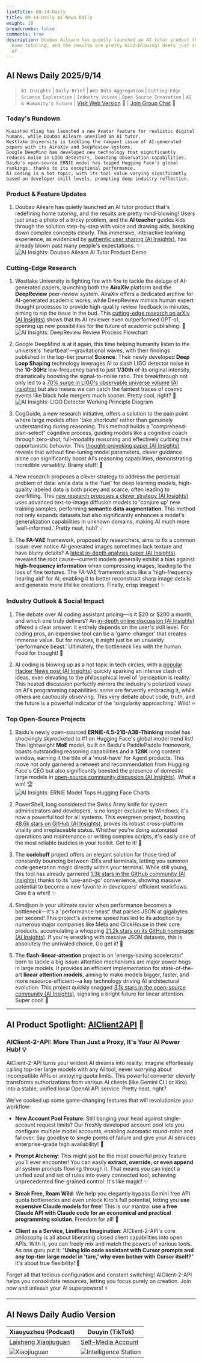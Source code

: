 ```yaml
---
linkTitle: 09-14-Daily
title: 09-14-Daily AI News Daily
weight: 18
breadcrumbs: false
comments: true
description: Doubao Ailearn has quietly launched an AI tutor product that's redefining
  home tutoring, and the results are pretty mind-blowing! Users just snap a photo
  of .
---
```

## AI News Daily 2025/9/14

> `AI Insights` | `Daily Brief` | `Web Data Aggregation` | `Cutting-Edge Science Exploration` | `Industry Voices` | `Open Source Innovation` | `AI & Humanity's Future` | [Visit Web Version](https://ai.hubtoday.app/) 🚀 | [Join Group Chat](https://raw.githubusercontent.com/justlovemaki/CloudFlare-AI-Insight-Daily/main/docs/images/wechat.png) 👋

### Today's Rundown

```
Kuaishou Kling has launched a new Avatar feature for realistic digital humans, while Doubao Ailearn unveiled an AI tutor.
Westlake University is tackling the rampant issue of AI-generated papers with its AiraXiv and DeepReview systems.
Google DeepMind has developed new technology that significantly reduces noise in LIGO detectors, boosting observation capabilities.
Baidu's open-source ERNIE model has topped Hugging Face's global rankings, thanks to its exceptional performance.
AI coding is a hot topic, with its tool value varying significantly based on developer skill levels, prompting deep industry reflection.
```

### Product & Feature Updates

1.  Doubao Ailearn has quietly launched an AI tutor product that's redefining home tutoring, and the results are pretty mind-blowing! Users just snap a photo of a tricky problem, and the **AI teacher** guides kids through the solution step-by-step with voice and drawing aids, breaking down complex concepts clearly. This immersive, interactive learning experience, as evidenced by [authentic user sharing (AI Insights)](https://x.com/vista8/status/1966840180578676849), has already blown past many people's expectations. ✨
    <br/>![AI Insights: Doubao Ailearn AI Tutor Product Demo](https://source.hubtoday.app/images/2025/09/news_01k51vfkzqeeht08yjkpgskg4m.avif)<br/>

### Cutting-Edge Research

1.  Westlake University is fighting fire with fire to tackle the deluge of AI-generated papers, launching both the **AiraXiv** platform and the **DeepReview** peer-review system. AiraXiv offers a dedicated archive for AI-generated academic works, while DeepReview mimics human expert thought processes to provide high-quality review feedback in minutes, aiming to nip the issue in the bud. This [cutting-edge research on arXiv (AI Insights)](https://arxiv.org/abs/2503.08569) shows that its AI reviewer even outperformed GPT-o1, opening up new possibilities for the future of academic publishing. 🤯
    <br/>![AI Insights: DeepReview Review Process Flowchart](https://source.hubtoday.app/images/2025/09/news_01k51vfqadfs4s6b058487wn20.avif)<br/>

2.  Google DeepMind is at it again, this time helping humanity listen to the universe's 'heartbeat'—gravitational waves, with their findings published in the top-tier journal **Science**. Their newly developed **Deep Loop Shaping** technology leverages AI to slash LIGO detector noise in the **10-30Hz** low-frequency band to just **1/30th** of its original intensity, dramatically boosting the signal-to-noise ratio. This breakthrough not only led to a [70% surge in LIGO's observable universe volume (AI Insights)](https://www.science.org/doi/10.1126/science.adw1291) but also means we can catch the faintest traces of cosmic events like black hole mergers much sooner. Pretty cool, right? 🔭
    <br/>![AI Insights: LIGO Detector Working Principle Diagram](https://source.hubtoday.app/images/2025/09/news_01k51vftwpex4t7dkef2mqkksp.avif)

3.  CogGuide, a new research initiative, offers a solution to the pain point where large models often 'take shortcuts' rather than genuinely understanding during reasoning. This method builds a "comprehend-plan-select" cognitive process, guiding models like a cognitive coach through zero-shot, full-modality reasoning and effectively curbing their opportunistic behavior. This [thought-provoking paper (AI Insights)](https://arxiv.org/abs/2509.06641) reveals that without fine-tuning model parameters, clever guidance alone can significantly boost AI's reasoning capabilities, demonstrating incredible versatility. Brainy stuff! 🤔

4.  New research proposes a clever strategy to address the perpetual problem of data: while data is the 'fuel' for deep learning models, high-quality labeled data is both pricey and scarce, often leading to overfitting. This [new research proposes a clever strategy (AI Insights)](https://arxiv.org/abs/2404.02353) uses advanced text-to-image diffusion models to 'conjure up' new training samples, performing **semantic data augmentation**. This method not only expands datasets but also significantly enhances a model's generalization capabilities in unknown domains, making AI much more 'well-informed.' Pretty neat, huh? 💡

5.  The **FA-VAE** framework, proposed by researchers, aims to fix a common issue: ever notice AI-generated images sometimes lack texture and have blurry details? A [latest in-depth analysis paper (AI Insights)](https://arxiv.org/abs/2509.05441) revealed the root cause—current models generally exhibit a bias against **high-frequency information** when compressing images, leading to the loss of fine textures. The FA-VAE framework acts like a 'high-frequency hearing aid' for AI, enabling it to better reconstruct sharp image details and generate more lifelike creations. Finally, crisp images! ✨

### Industry Outlook & Social Impact

1.  The debate over AI coding assistant pricing—is it $20 or $200 a month, and which one truly delivers? An [in-depth online discussion (AI Insights)](https://x.com/dotey/status/196685276333281453) offered a clear answer: it entirely depends on the user's skill level. For coding pros, an expensive tool can be a 'game-changer' that creates immense value. But for novices, it might just be an unwieldy 'performance beast.' Ultimately, the bottleneck lies with the human. Food for thought! 🤔

2.  AI coding is blowing up as a hot topic in tech circles, with a [popular Hacker News post (AI Insights)](https://readhacker.news/s/6Bz4F) quickly sparking an intense clash of ideas, even elevating to the philosophical level of 'perception is reality.' This heated discussion perfectly mirrors the industry's polarized views on AI's programming capabilities: some are fervently embracing it, while others are cautiously observing. This very debate about code, truth, and the future is a powerful indicator of the 'singularity approaching.' Wild! 🔥

### Top Open-Source Projects

1.  Baidu's newly open-sourced **ERNIE-4.5-21B-A3B-Thinking** model has shockingly skyrocketed to #1 on Hugging Face's global model trend list! This lightweight **MoE** model, built on Baidu's PaddlePaddle framework, boasts outstanding reasoning capabilities and a **128K** long context window, earning it the title of a 'must-have' for Agent products. This move not only garnered a retweet and recommendation from Hugging Face's CEO but also significantly boosted the presence of domestic large models in [open-source community discussion (AI Insights)](https://x.com/vista8/status/1966810908963037392). What a win! 🏆
    <br/>![AI Insights: ERNIE Model Tops Hugging Face Charts](https://source.hubtoday.app/images/2025/09/news_01k51vfxvhep7aqvk8x6g8yndd.avif)<br/>

2.  PowerShell, long considered the Swiss Army knife for system administrators and developers, is no longer exclusive to Windows; it's now a powerful tool for all systems. This evergreen project, boasting [48.6k stars on GitHub (AI Insights)](https://github.com/PowerShell/PowerShell), proves its robust cross-platform vitality and irreplaceable status. Whether you're doing automated operations and maintenance or writing complex scripts, it's easily one of the most reliable buddies in your toolkit. Get to it! 💪

3.  The **codebuff** project offers an elegant solution for those tired of constantly bouncing between IDEs and terminals, letting you summon code generation magic directly within your terminal. While still young, this tool has already garnered [1.3k stars in the GitHub community (AI Insights)](https://github.com/CodebuffAI/codebuff) thanks to its 'use-and-go' convenience, showing massive potential to become a new favorite in developers' efficient workflows. Give it a whirl! ✨

4.  Simdjson is your ultimate savior when performance becomes a bottleneck—it's a 'performance beast' that parses JSON at gigabytes per second! This project's extreme speed has led to its adoption by numerous major companies like Meta and ClickHouse in their core products, accumulating a whopping [21.2k stars on its GitHub homepage (AI Insights)](https://github.com/simdjson/simdjson). If you're wrestling with massive JSON datasets, this is absolutely the unrivaled choice. Go get it! 🚀

5.  The **flash-linear-attention** project is an 'energy-saving accelerator' born to tackle a big issue: attention mechanisms are major power hogs in large models. It provides an efficient implementation for state-of-the-art **linear attention models**, aiming to make models bigger, faster, and more resource-efficient—a key technology driving AI architectural evolution. This project quickly snagged [3.1k stars in the open-source community (AI Insights)](https://github.com/fla-org/flash-linear-attention), signaling a bright future for linear attention. Super cool! 🌟

---

## AI Product Spotlight: [AIClient2API](https://github.com/justlovemaki/AIClient-2-API) 🚀

### AIClient-2-API: More Than Just a Proxy, It's Your AI Power Hub! 💡

AIClient-2-API turns your wildest AI dreams into reality: imagine effortlessly calling top-tier large models with any AI tool, never worrying about incompatible APIs or annoying quota limits. This powerful converter cleverly transforms authorizations from various AI clients (like Gemini CLI or Kiro) into a stable, unified local OpenAI API service. Pretty neat, right?

We've cooked up some game-changing features that will revolutionize your workflow:

*   **New Account Pool Feature**: Still banging your head against single-account request limits? Our freshly developed account pool lets you configure multiple model accounts, enabling automatic round-robin and failover. Say goodbye to single points of failure and give your AI services enterprise-grade high availability! 💪

*   **Prompt Alchemy**: This might just be the most powerful proxy feature you'll ever encounter! You can easily **extract, override, or even append** all system prompts flowing through it. That means you can inject a unified soul and set of rules into every connected tool, achieving unprecedented fine-grained control. It's like magic! ✨

*   **Break Free, Roam Wild**: We help you elegantly bypass Gemini free API quota bottlenecks and even unlock Kiro's full potential, letting you **use expensive Claude models for free**! This is our mantra: **use a free Claude API with Claude code for an economical and practical programming solution**. Freedom for all! 🚀

*   **Client as a Service, Limitless Imagination**: AIClient-2-API's core philosophy is all about liberating closed client capabilities into open APIs. With it, you can freely mix and match the powers of various tools. As one guru put it: "**Using kilo code assistant with Cursor prompts and any top-tier large model in 'tare,' why even bother with Cursor itself?**" It's about true flexibility! 🧠

Forget all that tedious configuration and constant switching! AIClient-2-API helps you consolidate resources, letting you focus purely on creation. Join now and unleash your AI superpowers! ⚡

---

## AI News Daily Audio Version

| **Xiaoyuzhou (Podcast)** | **Douyin (TikTok)** |
| --- | --- |
| [Laisheng Xiaojiuguan](https://www.xiaoyuzhoufm.com/podcast/683c62b7c1ca9cf575a5030e) | [Self-Media Account](https://www.douyin.com/user/MS4wLjABAAAAwpwqPQlu38sO38VyWgw9ZjDEnN4bMR5j8x111UxpseHR9DpB6-CveI5KRXOWuFwG) |
| ![Xiaojiuguan](https://source.hubtoday.app/logo/f959f7984e9163fc50d3941d79a7f262.md.png) | ![Intelligence Station](https://source.hubtoday.app/logo/7fc30805eeb831e1e2baa3a240683ca3.md.png) |